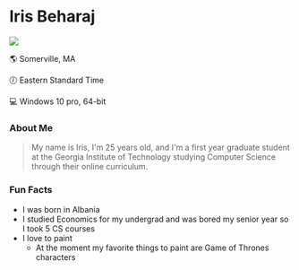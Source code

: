 # Iris Beharaj
![](https://render.fineartamerica.com/images/rendered/default/poster/10/8/break/images/artworkimages/medium/1/davis-square-sign-somerville-ma-mikes-toby-mcguire.jpg)

🌎 Somerville, MA

🕖 Eastern Standard Time

💻 Windows 10 pro, 64-bit

### About Me 

>My name is Iris, I'm 25 years old, and I'm a first year graduate student at the Georgia Institute of Technology studying Computer Science through their online curriculum.


### Fun Facts

* I was born in Albania
* I studied Economics for my undergrad and was bored my senior year so I took 5 CS courses
* I love to paint
  * At the moment my favorite things to paint are Game of Thrones characters
